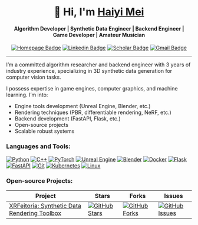 <div align="center">

  # 👋 Hi, I'm [Haiyi Mei](https://haiyi-mei.com)

  ####  Algorithm Developer | Synthetic Data Engineer | Backend Engineer | Game Developer | Amateur Musician

  [![Homepage Badge](https://custom-icon-badges.demolab.com/badge/Homepage-013243.svg?logo=home)](https://haiyi-mei.com)
  [![Linkedin Badge](https://img.shields.io/badge/-LinkedIn-0A66C2?logo=Linkedin&logoColor=white)](https://www.linkedin.com/in/haiyimei/)
  [![Scholar Badge](https://img.shields.io/badge/-Scholar-4285F4?logo=googlescholar&logoColor=white)](https://scholar.google.com/citations?user=TOZ9wR4AAAAJ)
  [![Gmail Badge](https://custom-icon-badges.demolab.com/badge/Mail-EA4335.svg?logo=mail)](mailto:haiyimei@gmail.com)

</div>

------

<!--
<a href="https://github.com/ryo-ma/github-profile-trophy"><img src="https://github-profile-trophy.vercel.app/?username=haiyimei" alt="haiyimei" /></a>
!-->

I’m a committed algorithm researcher and backend engineer with 3 years of industry experience,
specializing in 3D synthetic data generation for computer vision tasks.

I possess expertise in game engines, computer graphics, and machine learning. 
I’m into:
- Engine tools development (Unreal Engine, Blender, etc.)
- Rendering techniques (PBR, differentiable rendering, NeRF, etc.)
- Backend development (FastAPI, Flask, etc.)
- Open-source projects
- Scalable robust systems

### Languages and Tools:

[![Python](https://img.shields.io/badge/Python-3776AB.svg?logo=Python&logoColor=white)](https://www.python.org)
[![C++](https://img.shields.io/badge/C++-00599C.svg?logo=c%2B%2B&logoColor=white)](https://www.w3schools.com/cpp/)
[![PyTorch](https://img.shields.io/badge/PyTorch-%23EE4C2C.svg?logo=PyTorch&logoColor=white)](https://pytorch.org/)
[![Unreal Engine](https://img.shields.io/badge/-Unreal%20Engine-0E1128?logo=unrealengine&logoColor=white)](https://unrealengine.com/)
[![Blender](https://img.shields.io/badge/Blender-%23F5792A.svg?logo=Blender&logoColor=white)](https://www.blender.org/)
[![Docker](https://img.shields.io/badge/Docker-%232496ED.svg?logo=Docker&logoColor=white)](https://www.docker.com/)
[![Flask](https://img.shields.io/badge/Flask-black.svg?logo=Flask&logoColor=white)](https://flask.palletsprojects.com/)
[![FastAPI](https://img.shields.io/badge/FastAPI-009688.svg?logo=FastAPI&logoColor=white)](https://fastapi.tiangolo.com/)
[![Git](https://img.shields.io/badge/Git-%23F05033.svg?logo=Git&logoColor=white)](https://git-scm.com/)
[![Kubernetes](https://img.shields.io/badge/Kubernetes-%23326CE5.svg?logo=Kubernetes&logoColor=white)](https://kubernetes.io)
[![Linux](https://img.shields.io/badge/Linux-%23FCC624.svg?logo=Linux&logoColor=black)](https://www.linux.org/)

### Open-source Projects:

| Project | Stars | Forks | Issues |
|---------|-------------|-------|--------|
| [XRFeitoria: Synthetic Data Rendering Toolbox](https://github.com/openxrlab/xrfeitoria) | [![GitHub Stars](https://img.shields.io/github/stars/openxrlab/xrfeitoria)](https://github.com/openxrlab/xrfeitoria) | [![GitHub Forks](https://img.shields.io/github/forks/openxrlab/xrfeitoria)](https://github.com/openxrlab/xrfeitoria/forks) | [![GitHub Issues](https://img.shields.io/github/issues/openxrlab/xrfeitoria)](https://github.com/openxrlab/xrfeitoria/issues) |

<!--
<p><img align="left" src="https://github-readme-stats.vercel.app/api/top-langs?username=haiyimei&show_icons=true&locale=en&layout=compact" alt="haiyimei" /></p>

<p>&nbsp;<img align="center" src="https://github-readme-stats.vercel.app/api?username=haiyimei&show_icons=true&locale=en" alt="haiyimei" /></p>

<p><img align="center" src="https://github-readme-streak-stats.herokuapp.com/?user=haiyimei&" alt="haiyimei" /></p>
!-->
